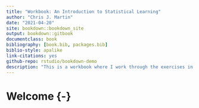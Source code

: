 ```yaml
--- 
title: "Workbook: An Introduction to Statistical Learning"
author: "Chris J. Martin"
date: "2021-04-20"
site: bookdown::bookdown_site
output: bookdown::gitbook
documentclass: book
bibliography: [book.bib, packages.bib]
biblio-style: apalike
link-citations: yes
github-repo: rstudio/bookdown-demo
description: "This is a workbook where I work through the exercises in An Introduction to Statistical Learning"
---
```


# Welcome {-}

